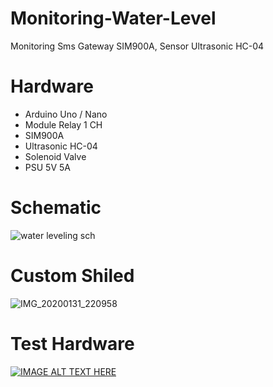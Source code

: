 # Monitoring-Water-Level
Monitoring Sms Gateway SIM900A, Sensor Ultrasonic HC-04

# Hardware
- Arduino Uno / Nano
- Module Relay 1 CH
- SIM900A
- Ultrasonic HC-04
- Solenoid Valve
- PSU 5V 5A

# Schematic
![water leveling sch](https://user-images.githubusercontent.com/50385294/127739951-a99c6911-d002-4944-8e8d-21fdf951d31a.png)

# Custom Shiled
<!-- ![7](https://user-images.githubusercontent.com/50385294/127740020-591eccae-fb00-4c80-a002-f04b85f50f39.PNG) -->
![IMG_20200131_220958](https://user-images.githubusercontent.com/50385294/127740125-8d74dbf1-eb64-4c5a-9c8b-598a3f071861.jpg)


# Test Hardware
[![IMAGE ALT TEXT HERE](https://img.youtube.com/vi/7UqURstG6aA/0.jpg)](https://www.youtube.com/watch?v=7UqURstG6aA")
